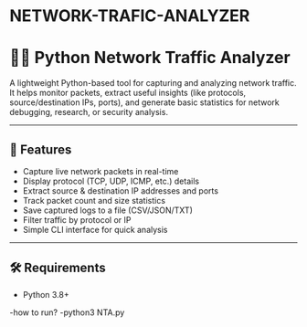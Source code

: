 # NETWORK-TRAFIC-ANALYZER
# 🕵️‍♂️ Python Network Traffic Analyzer

A lightweight Python-based tool for capturing and analyzing network traffic.  
It helps monitor packets, extract useful insights (like protocols, source/destination IPs, ports), and generate basic statistics for network debugging, research, or security analysis.

---

## 🚀 Features
- Capture live network packets in real-time
- Display protocol (TCP, UDP, ICMP, etc.) details
- Extract source & destination IP addresses and ports
- Track packet count and size statistics
- Save captured logs to a file (CSV/JSON/TXT)
- Filter traffic by protocol or IP
- Simple CLI interface for quick analysis

---

## 🛠️ Requirements
- Python 3.8+

-how to run?
-python3 NTA.py
